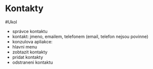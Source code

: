 # Kontakty

#Ukol
- správce kontaktu
- kontakt: jmeno, emailem, telefonem (email, telefon nejsou povinne)
- konzulova apliakce:
 - hlavni menu
 - zobtazit kontakty
 - pridat kontakty
 - odstraneni kontaktu